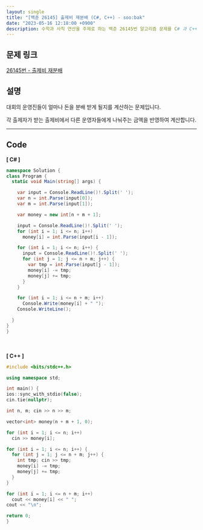 ```yaml
---
layout: single
title: "[백준 26145] 출제비 재분배 (C#, C++) - soo:bak"
date: "2023-05-16 12:18:00 +0900"
description: 수학과 사칙 연산을 주제로 하는 백준 26145번 알고리즘 문제를 C# 과 C++ 로 풀이 및 해설
---
```


## 문제 링크
  [26145번 - 출제비 재분배](https://www.acmicpc.net/problem/26145)

## 설명
대회의 운영진들이 얼마나 돈을 분배 받게 될지를 계산하는 문제입니다. <br>

각 출제자가 받는 출제비에서 다른 운영자들에게 나눠주는 금액을 반영하여 계산합니다. <br>

- - -

## Code
<b>[ C# ] </b>
<br>

  ```c#
namespace Solution {
  class Program {
    static void Main(string[] args) {

      var input = Console.ReadLine()!.Split(' ');
      var n = int.Parse(input[0]);
      var m = int.Parse(input[1]);

      var money = new int[n + m + 1];

      input = Console.ReadLine()!.Split(' ');
      for (int i = 1; i <= n; i++)
        money[i] = int.Parse(input[i - 1]);

      for (int i = 1; i <= n; i++) {
        input = Console.ReadLine()!.Split(' ');
        for (int j = 1; j <= n + m; j++) {
          var tmp = int.Parse(input[j - 1]);
          money[i] -= tmp;
          money[j] += tmp;
        }
      }

      for (int i = 1; i <= n + m; i++)
        Console.Write(money[i] + " ");
      Console.WriteLine();

    }
  }
}
  ```
<br><br>
<b>[ C++ ] </b>
<br>

  ```c++
#include <bits/stdc++.h>

using namespace std;

int main() {
  ios::sync_with_stdio(false);
  cin.tie(nullptr);

  int n, m; cin >> n >> m;

  vector<int> money(n + m + 1, 0);

  for (int i = 1; i <= n; i++)
    cin >> money[i];

  for (int i = 1; i <= n; i++) {
    for (int j = 1; j <= n + m; j++) {
      int tmp; cin >> tmp;
      money[i] -= tmp;
      money[j] += tmp;
    }
  }

  for (int i = 1; i <= n + m; i++)
    cout << money[i] << " ";
  cout << "\n";

  return 0;
}
  ```
